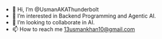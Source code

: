 - 👋 Hi, I’m @UsmanAKAThunderbolt
- 👀 I’m interested in Backend Programming and Agentic AI.
- 💞️ I’m looking to collaborate in AI.
- 📫 How to reach me 13usmankhan10@gmail.com

<!---
UsmanAKAThunderbolt/UsmanAKAThunderbolt is a ✨ special ✨ repository because its `README.md` (this file) appears on your GitHub profile.
You can click the Preview link to take a look at your changes.
--->
